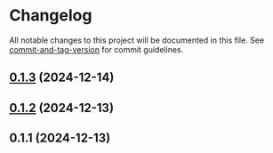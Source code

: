 # Changelog

All notable changes to this project will be documented in this file. See [commit-and-tag-version](https://github.com/absolute-version/commit-and-tag-version) for commit guidelines.

## [0.1.3](https://github.com/Farhang-Osman/autocomplete-search/compare/v0.1.2...v0.1.3) (2024-12-14)

## [0.1.2](https://github.com/Farhang-Osman/autocomplete-search/compare/v0.1.1...v0.1.2) (2024-12-13)

## 0.1.1 (2024-12-13)
